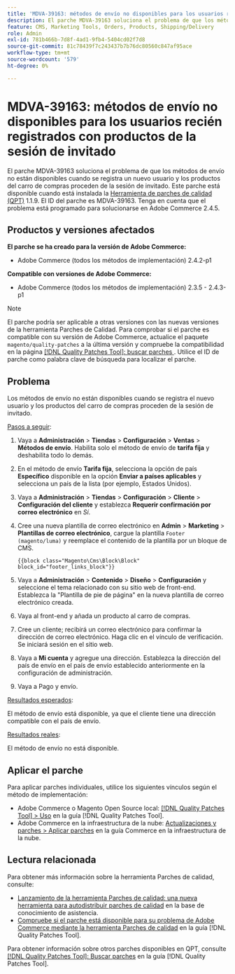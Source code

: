 ```yaml
---
title: 'MDVA-39163: métodos de envío no disponibles para los usuarios recién registrados con productos de la sesión de invitado'
description: El parche MDVA-39163 soluciona el problema de que los métodos de envío no están disponibles cuando se registra un nuevo usuario y los productos del carro de compras proceden de la sesión de invitado. Este parche está disponible cuando está instalada la [Quality Patches Tool (QPT)](https://experienceleague.adobe.com/en/docs/commerce-knowledge-base/kb/announcements/commerce-announcements/magento-quality-patches-released-new-tool-to-self-serve-quality-patches) 1.1.9. El ID del parche es MDVA-39163. Tenga en cuenta que el problema está programado para solucionarse en Adobe Commerce 2.4.5.
feature: CMS, Marketing Tools, Orders, Products, Shipping/Delivery
role: Admin
exl-id: 781b466b-7d8f-4ad1-9fb4-5404cd02f7d8
source-git-commit: 81c78439f7c243437b7b76dc80560c847af95ace
workflow-type: tm+mt
source-wordcount: '579'
ht-degree: 0%

---
```


# MDVA-39163: métodos de envío no disponibles para los usuarios recién registrados con productos de la sesión de invitado

El parche MDVA-39163 soluciona el problema de que los métodos de envío no están disponibles cuando se registra un nuevo usuario y los productos del carro de compras proceden de la sesión de invitado. Este parche está disponible cuando está instalada la [Herramienta de parches de calidad (QPT)](https://experienceleague.adobe.com/en/docs/commerce-knowledge-base/kb/announcements/commerce-announcements/magento-quality-patches-released-new-tool-to-self-serve-quality-patches) 1.1.9. El ID del parche es MDVA-39163. Tenga en cuenta que el problema está programado para solucionarse en Adobe Commerce 2.4.5.

## Productos y versiones afectados

**El parche se ha creado para la versión de Adobe Commerce:**

* Adobe Commerce (todos los métodos de implementación) 2.4.2-p1

**Compatible con versiones de Adobe Commerce:**

* Adobe Commerce (todos los métodos de implementación) 2.3.5 - 2.4.3-p1

>[!NOTE]
>
>El parche podría ser aplicable a otras versiones con las nuevas versiones de la herramienta Parches de Calidad. Para comprobar si el parche es compatible con su versión de Adobe Commerce, actualice el paquete `magento/quality-patches` a la última versión y compruebe la compatibilidad en la página [[!DNL Quality Patches Tool]: buscar parches ](https://experienceleague.adobe.com/en/docs/commerce-knowledge-base/kb/announcements/commerce-announcements/magento-quality-patches-released-new-tool-to-self-serve-quality-patches). Utilice el ID de parche como palabra clave de búsqueda para localizar el parche.

## Problema

Los métodos de envío no están disponibles cuando se registra el nuevo usuario y los productos del carro de compras proceden de la sesión de invitado.

<u>Pasos a seguir</u>:

1. Vaya a **Administración** > **Tiendas** > **Configuración** > **Ventas** > **Métodos de envío**. Habilita solo el método de envío de **tarifa fija** y deshabilita todo lo demás.
1. En el método de envío **Tarifa fija**, selecciona la opción de país **Específico** disponible en la opción **Enviar a países aplicables** y selecciona un país de la lista (por ejemplo, Estados Unidos).
1. Vaya a **Administración** > **Tiendas** > **Configuración** > **Cliente** > **Configuración del cliente** y establezca **Requerir confirmación por correo electrónico** en _Sí_.
1. Cree una nueva plantilla de correo electrónico en **Admin** > **Marketing** > **Plantillas de correo electrónico**, cargue la plantilla `Footer (magento/luma)` y reemplace el contenido de la plantilla por un bloque de CMS.

   ```CMS
   {{block class="Magento\Cms\Block\Block" block_id="footer_links_block"}}
   ```

1. Vaya a **Administración** > **Contenido** > **Diseño** > **Configuración** y seleccione el tema relacionado con su sitio web de front-end. Establezca la &quot;Plantilla de pie de página&quot; en la nueva plantilla de correo electrónico creada.
1. Vaya al front-end y añada un producto al carro de compras.
1. Cree un cliente; recibirá un correo electrónico para confirmar la dirección de correo electrónico. Haga clic en el vínculo de verificación. Se iniciará sesión en el sitio web.
1. Vaya a **Mi cuenta** y agregue una dirección. Establezca la dirección del país de envío en el país de envío establecido anteriormente en la configuración de administración.
1. Vaya a Pago y envío.

<u>Resultados esperados</u>:

El método de envío está disponible, ya que el cliente tiene una dirección compatible con el país de envío.

<u>Resultados reales</u>:

El método de envío no está disponible.

## Aplicar el parche

Para aplicar parches individuales, utilice los siguientes vínculos según el método de implementación:

* Adobe Commerce o Magento Open Source local: [[!DNL Quality Patches Tool] > Uso](/help/tools/quality-patches-tool/usage.md) en la guía [!DNL Quality Patches Tool].
* Adobe Commerce en la infraestructura de la nube: [Actualizaciones y parches > Aplicar parches](https://experienceleague.adobe.com/docs/commerce-cloud-service/user-guide/develop/upgrade/apply-patches.html) en la guía Commerce en la infraestructura de la nube.

## Lectura relacionada

Para obtener más información sobre la herramienta Parches de calidad, consulte:

* [Lanzamiento de la herramienta Parches de calidad: una nueva herramienta para autodistribuir parches de calidad](https://experienceleague.adobe.com/en/docs/commerce-knowledge-base/kb/announcements/commerce-announcements/magento-quality-patches-released-new-tool-to-self-serve-quality-patches) en la base de conocimiento de asistencia.
* [Compruebe si el parche está disponible para su problema de Adobe Commerce mediante la herramienta Parches de calidad](/help/tools/quality-patches-tool/patches-available-in-qpt/check-patch-for-magento-issue-with-magento-quality-patches.md) en la guía [!DNL Quality Patches Tool].

Para obtener información sobre otros parches disponibles en QPT, consulte [[!DNL Quality Patches Tool]: Buscar parches](https://experienceleague.adobe.com/tools/commerce-quality-patches/index.html) en la guía [!DNL Quality Patches Tool].
